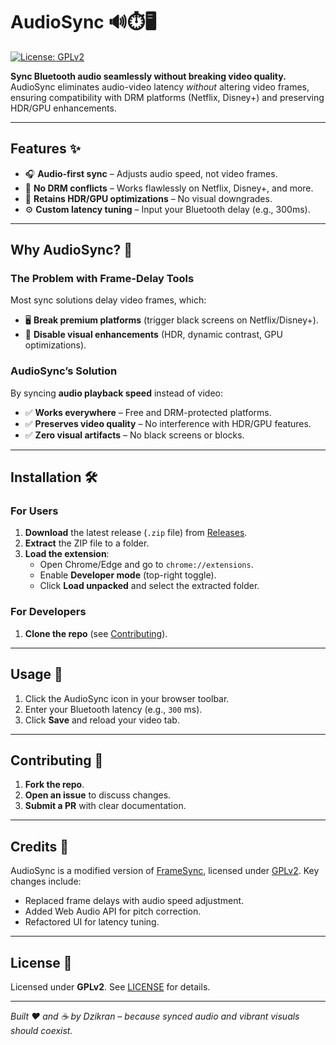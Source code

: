 # AudioSync 🔊⏱️🖥️  
[![License: GPLv2](https://img.shields.io/badge/License-GPL%20v2-blue.svg)](https://www.gnu.org/licenses/old-licenses/gpl-2.0.en.html)  

**Sync Bluetooth audio seamlessly without breaking video quality.**  
AudioSync eliminates audio-video latency *without* altering video frames, ensuring compatibility with DRM platforms (Netflix, Disney+) and preserving HDR/GPU enhancements.  

---

## Features ✨  
- 🎧 **Audio-first sync** – Adjusts audio speed, not video frames.  
- 🚫 **No DRM conflicts** – Works flawlessly on Netflix, Disney+, and more.  
- 🎨 **Retains HDR/GPU optimizations** – No visual downgrades.  
- ⚙️ **Custom latency tuning** – Input your Bluetooth delay (e.g., 300ms).  

---

## Why AudioSync? 🤔  

### The Problem with Frame-Delay Tools  
Most sync solutions delay video frames, which:  
- 🖥️ **Break premium platforms** (trigger black screens on Netflix/Disney+).  
- 🎨 **Disable visual enhancements** (HDR, dynamic contrast, GPU optimizations).  

### AudioSync’s Solution  
By syncing **audio playback speed** instead of video:  
- ✅ **Works everywhere** – Free and DRM-protected platforms.  
- ✅ **Preserves video quality** – No interference with HDR/GPU features.  
- ✅ **Zero visual artifacts** – No black screens or blocks.  

---

## Installation 🛠️  

### For Users  
1. **Download** the latest release (`.zip` file) from [Releases](https://github.com/your-username/AudioSync/releases).  
2. **Extract** the ZIP file to a folder.  
3. **Load the extension**:  
   - Open Chrome/Edge and go to `chrome://extensions`.  
   - Enable **Developer mode** (top-right toggle).  
   - Click **Load unpacked** and select the extracted folder.  

### For Developers  
1. **Clone the repo** (see [Contributing](#contributing-)).  

---

## Usage 🚀  
1. Click the AudioSync icon in your browser toolbar.  
2. Enter your Bluetooth latency (e.g., `300` ms).  
3. Click **Save** and reload your video tab.  

---

## Contributing 🤝  
1. **Fork the repo**.  
2. **Open an issue** to discuss changes.  
3. **Submit a PR** with clear documentation.  

---

## Credits 🙌  
AudioSync is a modified version of [FrameSync](https://github.com/original-author/framesync-repo), licensed under [GPLv2](LICENSE). Key changes include:  
- Replaced frame delays with audio speed adjustment.  
- Added Web Audio API for pitch correction.  
- Refactored UI for latency tuning.  

---

## License 📜  
Licensed under **GPLv2**. See [LICENSE](LICENSE) for details.  

---

*Built ❤️ and ☕ by Dzikran – because synced audio and vibrant visuals should coexist.*  